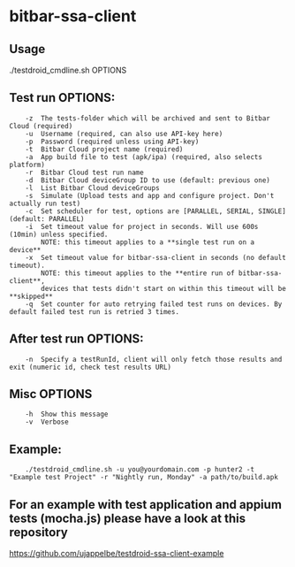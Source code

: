 # bitbar-ssa-client

## Usage
  ./testdroid_cmdline.sh OPTIONS
## Test run OPTIONS:
        -z	The tests-folder which will be archived and sent to Bitbar Cloud (required)
        -u	Username (required, can also use API-key here)
        -p	Password (required unless using API-key)
        -t	Bitbar Cloud project name (required)
        -a	App build file to test (apk/ipa) (required, also selects platform)
        -r	Bitbar Cloud test run name
        -d	Bitbar Cloud deviceGroup ID to use (default: previous one)
        -l	List Bitbar Cloud deviceGroups
        -s	Simulate (Upload tests and app and configure project. Don't actually run test)
        -c	Set scheduler for test, options are [PARALLEL, SERIAL, SINGLE] (default: PARALLEL)
        -i	Set timeout value for project in seconds. Will use 600s (10min) unless specified.
            NOTE: this timeout applies to a **single test run on a device**
        -x	Set timeout value for bitbar-ssa-client in seconds (no default timeout).
            NOTE: this timeout applies to the **entire run of bitbar-ssa-client**,
            devices that tests didn't start on within this timeout will be **skipped**
        -q  Set counter for auto retrying failed test runs on devices. By default failed test run is retried 3 times.

## After test run OPTIONS:
        -n	Specify a testRunId, client will only fetch those results and exit (numeric id, check test results URL)
## Misc OPTIONS
        -h	Show this message
        -v	Verbose
## Example:
        ./testdroid_cmdline.sh -u you@yourdomain.com -p hunter2 -t "Example test Project" -r "Nightly run, Monday" -a path/to/build.apk

## For an example with test application and appium tests (mocha.js) please have a look at this repository
https://github.com/ujappelbe/testdroid-ssa-client-example
